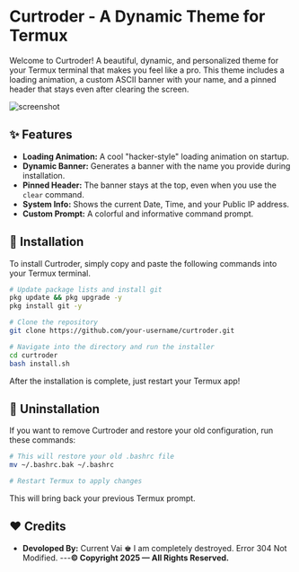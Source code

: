 # Curtroder - A Dynamic Theme for Termux

Welcome to Curtroder! A beautiful, dynamic, and personalized theme for your Termux terminal that makes you feel like a pro. This theme includes a loading animation, a custom ASCII banner with your name, and a pinned header that stays even after clearing the screen.

![screenshot](link-to-your-screenshot.png)  <!-- এখানে একটি স্ক্রিনশটের লিঙ্ক দেবেন -->

## ✨ Features

-   **Loading Animation:** A cool "hacker-style" loading animation on startup.
-   **Dynamic Banner:** Generates a banner with the name you provide during installation.
-   **Pinned Header:** The banner stays at the top, even when you use the `clear` command.
-   **System Info:** Shows the current Date, Time, and your Public IP address.
-   **Custom Prompt:** A colorful and informative command prompt.

## 🚀 Installation

To install Curtroder, simply copy and paste the following commands into your Termux terminal.

```bash
# Update package lists and install git
pkg update && pkg upgrade -y
pkg install git -y

# Clone the repository
git clone https://github.com/your-username/curtroder.git

# Navigate into the directory and run the installer
cd curtroder
bash install.sh
```
After the installation is complete, just restart your Termux app!

## 🔧 Uninstallation

If you want to remove Curtroder and restore your old configuration, run these commands:

```bash
# This will restore your old .bashrc file
mv ~/.bashrc.bak ~/.bashrc

# Restart Termux to apply changes
```
This will bring back your previous Termux prompt.

## ❤️ Credits

-   **Devoloped By:** Current Vai ♚
    I am completely destroyed. Error 304 Not Modified.
---**© Copyright 2025 — All Rights Reserved.**
